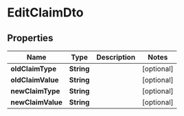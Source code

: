 
# EditClaimDto

## Properties
Name | Type | Description | Notes
------------ | ------------- | ------------- | -------------
**oldClaimType** | **String** |  |  [optional]
**oldClaimValue** | **String** |  |  [optional]
**newClaimType** | **String** |  |  [optional]
**newClaimValue** | **String** |  |  [optional]




